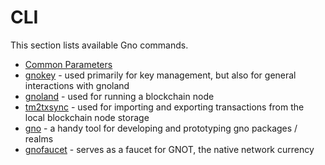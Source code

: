 # CLI

This section lists available Gno commands.

* [Common Parameters](common-parameters.md)
* [gnokey](gnokey.md) - used primarily for key management, but also for general interactions with gnoland
* [gnoland](gnoland.md) - used for running a blockchain node
* [tm2txsync](tm2txsync.md) - used for importing and exporting transactions from the local blockchain node storage
* [gno](gno.md) - a handy tool for developing and prototyping gno packages / realms
* [gnofaucet](gnofaucet.md) - serves as a faucet for GNOT, the native network currency

